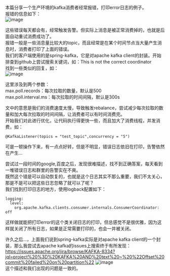 本篇分享一个生产环境的kafka消费者经常报错，打印error日志的例子。  
报错的信息如下：    
![image]()      

这些错误每天都会有，经常触发告警。但实际上消息是被正常消费掉的，也就是后面自动重试消费成功了。   
报错一般是一些消息量比较大的topic，而且经常是在某个时间节点当大量产生消息时，消费者打印了上面的错误。   
我们的客户端使用的是spring-kafka，它是对apache kafka client的封装。开始排查到github上尝试搜索关键词，如：This is not the correct coordinator   
找到一些类似的回复，如：   
![image]()        

这里涉及到两个参数：  
max.poll.records：每次拉取的数量，默认是500     
max.poll.interval.ms：每次拉取的时间间隔，默认是300s   

文中的意思是我们的消费速度太慢，导致触发rebalance，尝试减少每次拉取的数量和加大每次拉取的时间间隔，让消费者可以有时间消费完。   
开始我们对此进行优化，让代码执行得更快一些，而且加大了消费线程，并发消费，如：  
```
@KafkaListener(topics = "test_topic",concurrency = "5")
```
可是一顿操作下来，有一点点好转，但是不明显，错误日志依旧在打印，告警依然在产生...     

尝试过一段时间的google,百度之后，发现很难描述，找不到正确答案，每天看到一堆错误日志和群里的告警实在不爽。    
既然这个错是可以自动恢复的，也就是这个日志其实不那么重要，我们不太关心，那是不是可以把这些日志忽略了就可以了呢？   
我们找到打印日志的地方，使用logback配置如下：  
```
logging:
  level:  
    org.apache.kafka.clients.consumer.internals.ConsumerCoordinator: off
```
这样做就能把打印error的这个类关闭日志的打印，但总感觉不是很优雅，因为这样就关闭了所有日志，如果是正常需要打印的，也会一并被关闭。   

许久之后...，上面我们说到spring-kafka实际是对apache kafka client的一个封装，那么我尝试去apache kafka的issues上搜索终于有所发现：  
https://issues.apache.org/jira/browse/KAFKA-8334?jql=project%20%3D%20KAFKA%20AND%20text%20~%20%22Offset%20commit%20failed%20on%20partition%22
![image]()  
这个描述和我们出现的问题是一致的。  